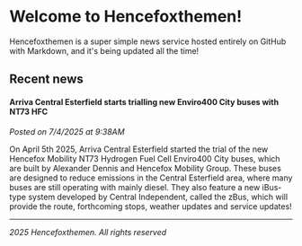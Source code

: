 # Welcome to Hencefoxthemen!
Hencefoxthemen is a super simple news service hosted entirely on GitHub with Markdown, and it's being updated all the time!

## Recent news


#### Arriva Central Esterfield starts trialling new Enviro400 City buses with NT73 HFC
*Posted on 7/4/2025 at 9:38AM*

On April 5th 2025, Arriva Central Esterfield started the trial of the new Hencefox Mobility NT73 Hydrogen Fuel Cell Enviro400 City buses, which are built by Alexander Dennis and Hencefox Mobility Group. These buses are designed to reduce emissions in the Central Esterfield area, where many buses are still operating with mainly diesel. They also feature a new iBus-type system developed by Central Independent, called the zBus, which will provide the route, forthcoming stops, weather updates and service updates!

<hr />

*2025 Hencefoxthemen. All rights reserved*
